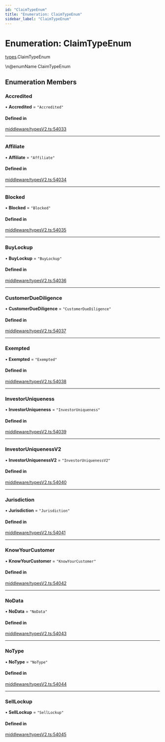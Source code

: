 ```yaml
---
id: "ClaimTypeEnum"
title: "Enumeration: ClaimTypeEnum"
sidebar_label: "ClaimTypeEnum"
---
```


# Enumeration: ClaimTypeEnum

[types](../../../modules/Types/Types.md).ClaimTypeEnum

\n@enumName ClaimTypeEnum

## Enumeration Members

### Accredited

• **Accredited** = ``"Accredited"``

#### Defined in

[middleware/typesV2.ts:54033](https://github.com/PolymeshAssociation/polymesh-sdk/blob/15be87e8/src/middleware/typesV2.ts#L54033)

___

### Affiliate

• **Affiliate** = ``"Affiliate"``

#### Defined in

[middleware/typesV2.ts:54034](https://github.com/PolymeshAssociation/polymesh-sdk/blob/15be87e8/src/middleware/typesV2.ts#L54034)

___

### Blocked

• **Blocked** = ``"Blocked"``

#### Defined in

[middleware/typesV2.ts:54035](https://github.com/PolymeshAssociation/polymesh-sdk/blob/15be87e8/src/middleware/typesV2.ts#L54035)

___

### BuyLockup

• **BuyLockup** = ``"BuyLockup"``

#### Defined in

[middleware/typesV2.ts:54036](https://github.com/PolymeshAssociation/polymesh-sdk/blob/15be87e8/src/middleware/typesV2.ts#L54036)

___

### CustomerDueDiligence

• **CustomerDueDiligence** = ``"CustomerDueDiligence"``

#### Defined in

[middleware/typesV2.ts:54037](https://github.com/PolymeshAssociation/polymesh-sdk/blob/15be87e8/src/middleware/typesV2.ts#L54037)

___

### Exempted

• **Exempted** = ``"Exempted"``

#### Defined in

[middleware/typesV2.ts:54038](https://github.com/PolymeshAssociation/polymesh-sdk/blob/15be87e8/src/middleware/typesV2.ts#L54038)

___

### InvestorUniqueness

• **InvestorUniqueness** = ``"InvestorUniqueness"``

#### Defined in

[middleware/typesV2.ts:54039](https://github.com/PolymeshAssociation/polymesh-sdk/blob/15be87e8/src/middleware/typesV2.ts#L54039)

___

### InvestorUniquenessV2

• **InvestorUniquenessV2** = ``"InvestorUniquenessV2"``

#### Defined in

[middleware/typesV2.ts:54040](https://github.com/PolymeshAssociation/polymesh-sdk/blob/15be87e8/src/middleware/typesV2.ts#L54040)

___

### Jurisdiction

• **Jurisdiction** = ``"Jurisdiction"``

#### Defined in

[middleware/typesV2.ts:54041](https://github.com/PolymeshAssociation/polymesh-sdk/blob/15be87e8/src/middleware/typesV2.ts#L54041)

___

### KnowYourCustomer

• **KnowYourCustomer** = ``"KnowYourCustomer"``

#### Defined in

[middleware/typesV2.ts:54042](https://github.com/PolymeshAssociation/polymesh-sdk/blob/15be87e8/src/middleware/typesV2.ts#L54042)

___

### NoData

• **NoData** = ``"NoData"``

#### Defined in

[middleware/typesV2.ts:54043](https://github.com/PolymeshAssociation/polymesh-sdk/blob/15be87e8/src/middleware/typesV2.ts#L54043)

___

### NoType

• **NoType** = ``"NoType"``

#### Defined in

[middleware/typesV2.ts:54044](https://github.com/PolymeshAssociation/polymesh-sdk/blob/15be87e8/src/middleware/typesV2.ts#L54044)

___

### SellLockup

• **SellLockup** = ``"SellLockup"``

#### Defined in

[middleware/typesV2.ts:54045](https://github.com/PolymeshAssociation/polymesh-sdk/blob/15be87e8/src/middleware/typesV2.ts#L54045)
